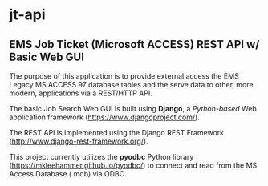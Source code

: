 # jt-api
## EMS Job Ticket (Microsoft ACCESS) REST API w/ Basic Web GUI

The purpose of this application is to provide external access the EMS Legacy MS ACCESS 97 database tables and
the serve data to other, more modern, applications via a REST/HTTP API.

The basic Job Search Web GUI is built using **Django**, a *Python-based* Web application framework (https://www.djangoproject.com/).

The REST API is implemented using the Django REST Framework (http://www.django-rest-framework.org/).

This project currently utilizes the **pyodbc** Python library (https://mkleehammer.github.io/pyodbc/) to connect and read from the MS Access Database (.mdb) via ODBC.
